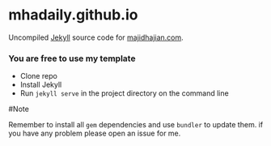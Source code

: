# mhadaily.github.io

Uncompiled [Jekyll](//jekyllrb.com) source code for [majidhajian.com](//majidhajian.com).

### You are free to use my template

* Clone repo
* Install Jekyll
* Run `jekyll serve` in the project directory on the command line

#Note

Remember to install all `gem` dependencies and use `bundler` to update them. if you have any problem please open an issue for me. 
